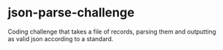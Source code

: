 json-parse-challenge
====================

Coding challenge that takes a file of records, parsing them and outputting as valid json according to a standard.

